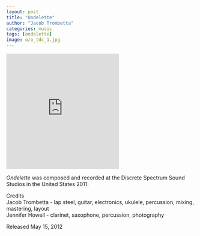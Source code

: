 ```yaml
---
layout: post
title: "Ondelette"
author: "Jacob Trombetta"
categories: music
tags: [ondelette]
image: o/o_tdc_1.jpg
---
```

<div class="bandcamp">
  <iframe style="border: 0; height: 307px;" src="https://bandcamp.com/EmbeddedPlayer/album=376862530/size=large/bgcol=ffffff/linkcol=7137dc/artwork=small/transparent=true/" seamless><a href="http://discretespectrum.bandcamp.com/album/ondelette">Ondelette by Ondelette</a></iframe>
</div>

*Ondelette* was composed and recorded at the Discrete Spectrum Sound Studios in the United States 2011.

Credits  
Jacob Trombetta - lap steel, guitar, electronics, ukulele, percussion, mixing, mastering, layout  
Jennifer Howell - clarinet, saxophone, percussion, photography

Released May 15, 2012
